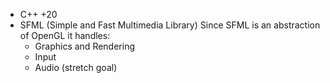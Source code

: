 
- C++ +20
- SFML (Simple and Fast Multimedia Library)
	Since SFML is an abstraction of OpenGL it handles:
	- Graphics and Rendering
	- Input
	- Audio (stretch goal)
